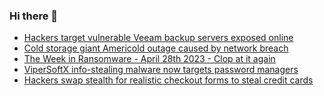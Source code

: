### Hi there 👋

<!--START_SECTION:feed-->
* [Hackers target vulnerable Veeam backup servers exposed online](https://www.bleepingcomputer.com/news/security/hackers-target-vulnerable-veeam-backup-servers-exposed-online/)
* [Cold storage giant Americold outage caused by network breach](https://www.bleepingcomputer.com/news/security/cold-storage-giant-americold-outage-caused-by-network-breach/)
* [The Week in Ransomware - April 28th 2023 - Clop at it again](https://www.bleepingcomputer.com/news/security/the-week-in-ransomware-april-28th-2023-clop-at-it-again/)
* [ViperSoftX info-stealing malware now targets password managers](https://www.bleepingcomputer.com/news/security/vipersoftx-info-stealing-malware-now-targets-password-managers/)
* [Hackers swap stealth for realistic checkout forms to steal credit cards](https://www.bleepingcomputer.com/news/security/hackers-swap-stealth-for-realistic-checkout-forms-to-steal-credit-cards/)
<!--END_SECTION:feed-->

<!--
**frankenk/frankenk** is a ✨ _special_ ✨ repository because its `README.md` (this file) appears on your GitHub profile.

Here are some ideas to get you started:

- 🔭 I’m currently working on ...
- 🌱 I’m currently learning ...
- 👯 I’m looking to collaborate on ...
- 🤔 I’m looking for help with ...
- 💬 Ask me about ...
- 📫 How to reach me: ...
- 😄 Pronouns: ...
- ⚡ Fun fact: ...
-->



